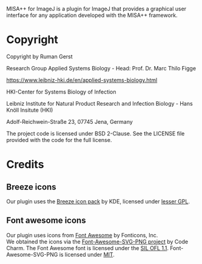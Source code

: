MISA++ for ImageJ is a plugin for ImageJ that provides a graphical user interface for any application developed with the 
MISA++ framework.

# Copyright

Copyright by Ruman Gerst

Research Group Applied Systems Biology - Head: Prof. Dr. Marc Thilo Figge

https://www.leibniz-hki.de/en/applied-systems-biology.html

HKI-Center for Systems Biology of Infection

Leibniz Institute for Natural Product Research and Infection Biology - Hans Knöll Insitute (HKI)

Adolf-Reichwein-Straße 23, 07745 Jena, Germany

The project code is licensed under BSD 2-Clause.
See the LICENSE file provided with the code for the full license.

# Credits

## Breeze icons

Our plugin uses the [Breeze icon pack](https://github.com/KDE/breeze-icons) by KDE, 
licensed under [lesser GPL](https://raw.githubusercontent.com/KDE/breeze-icons/master/COPYING.LIB).

## Font awesome icons

Our plugin uses icons from [Font Awesome](https://fontawesome.com/) by Fonticons, Inc.  
We obtained the icons via the [Font-Awesome-SVG-PNG project](https://github.com/encharm/Font-Awesome-SVG-PNG) by Code Charm.
The Font Awesome font is licensed under the [SIL OFL 1.1](http://scripts.sil.org/OFL).
Font-Awesome-SVG-PNG is licensed under [MIT](https://raw.githubusercontent.com/encharm/Font-Awesome-SVG-PNG/master/LICENSE).
